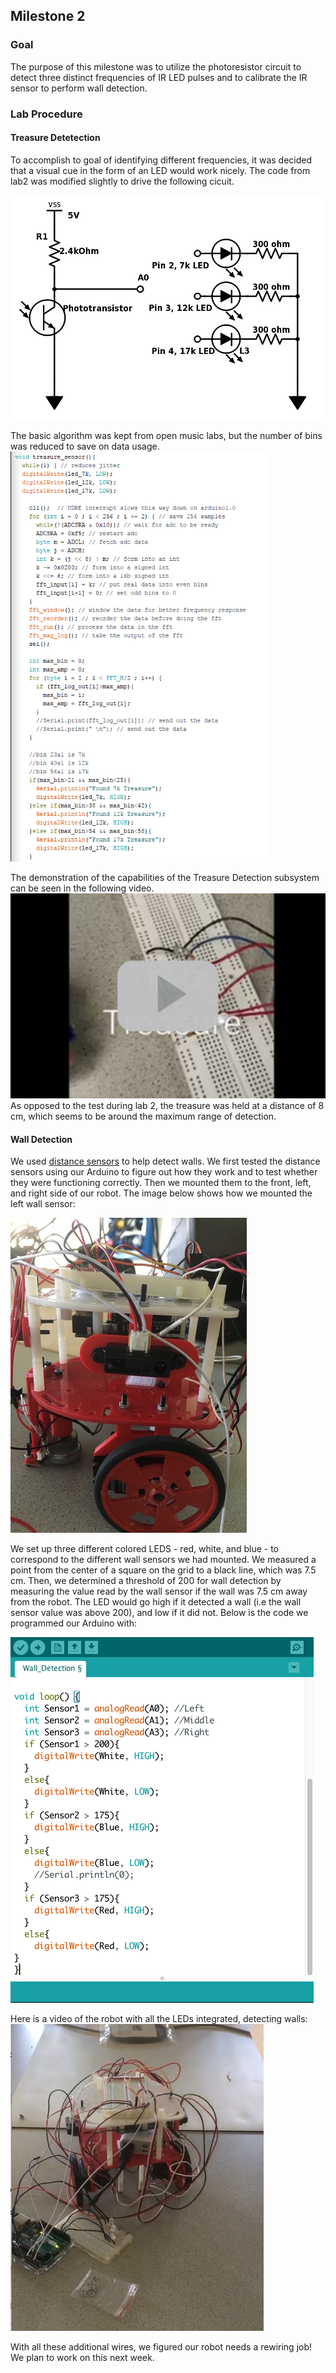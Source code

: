 ## Milestone 2
### Goal
The purpose of this milestone was to utilize the photoresistor circuit to detect three distinct frequencies of IR LED pulses and to calibrate the IR sensor to perform wall detection.
### Lab Procedure

#### Treasure Detetection
To accomplish to goal of identifying different frequencies, it was decided that a visual cue in the form of an LED would work nicely. The code from lab2 was modified slightly to drive the following cicuit.

![](./image/milestone2/modcir.png)

The basic algorithm was kept from open music labs, but the number of bins was reduced to save on data usage.
![](./image/milestone2/fftnew.png)

The demonstration of the capabilities of the Treasure Detection subsystem can be seen in the following video.
[![treasure detection video](./image/milestone2/2_1.JPG)](https://youtu.be/9iJFbW3Qb2s)
As opposed to the test during lab 2, the treasure was held at a distance of 8 cm, which seems to be around the maximum range of detection.

#### Wall Detection

We used [distance sensors](https://www.sparkfun.com/products/12728) to help detect walls. We first tested the distance sensors using our Arduino to figure out how they work and to test whether they were functioning correctly. Then we mounted them to the front, left, and right side of our robot. The image below shows how we mounted the left wall sensor:

![](./image/milestone2/Robot.jpg)

We set up three different colored LEDS - red, white, and blue - to correspond to the different wall sensors we had mounted. We measured a point from the center of a square on the grid to a black line, which was 7.5 cm. Then, we determined a threshold of 200 for wall detection by measuring the value read by the wall sensor if the wall was 7.5 cm away from the robot.  The LED would go high if it detected a wall (i.e the wall sensor value was above 200), and low if it did not. Below is the code we programmed our Arduino with:

![](./image/milestone2/Code_resized.png)

Here is a video of the robot with all the LEDs integrated, detecting walls:
[![Wall Detection](./image/milestone2/rsz_WallDetection.png)](https://www.youtube.com/watch?v=Rh2Dz9lLEa0&feature=youtu.be)

With all these additional wires, we figured our robot needs a rewiring job! We plan to work on this next week.

